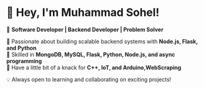 # 👋 Hey, I'm Muhammad Sohel!  
🚀 **Software Developer | Backend Developer | Problem Solver**  

🔹 Passionate about building scalable backend systems with **Node.js, Flask, and Python**  
🔹 Skilled in **MongoDB, MySQL, Flask, Python, Node.js, and async programming**  
🔹 Have a little bit of a knack for **C++, IoT, and Arduino,WebScraping**  

💡 Always open to learning and collaborating on exciting projects!  


